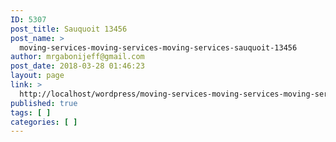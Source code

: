 ```yaml
---
ID: 5307
post_title: Sauquoit 13456
post_name: >
  moving-services-moving-services-moving-services-sauquoit-13456
author: mrgabonijeff@gmail.com
post_date: 2018-03-28 01:46:23
layout: page
link: >
  http://localhost/wordpress/moving-services-moving-services-moving-services-sauquoit-13456/
published: true
tags: [ ]
categories: [ ]
---
```

